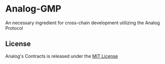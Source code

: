 # Analog-GMP
An necessary ingredient for cross-chain development utilizing the Analog Protocol

## License
Analog's Contracts is released under the [MIT License](LICENSE)

